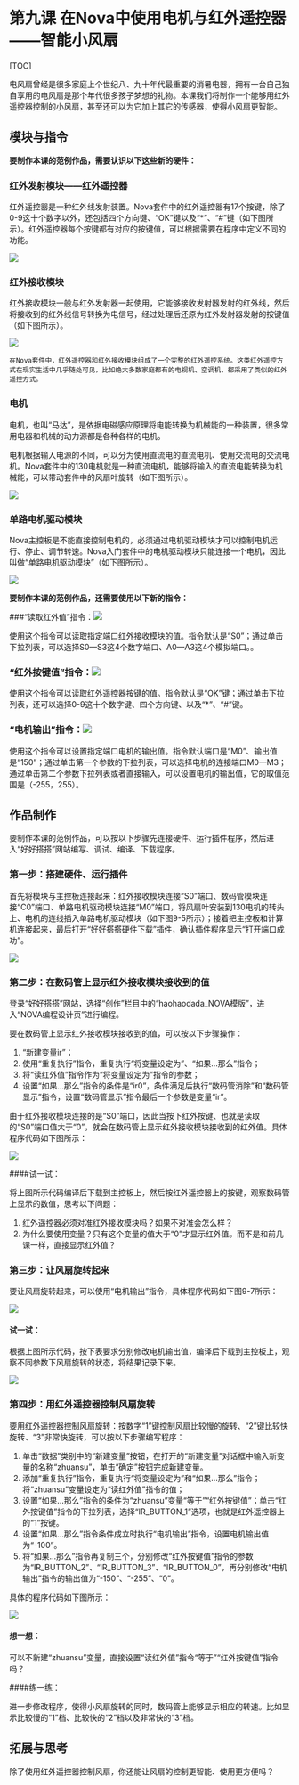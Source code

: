 # 第九课 在Nova中使用电机与红外遥控器——智能小风扇

[TOC]

电风扇曾经是很多家庭上个世纪八、九十年代最重要的消暑电器，拥有一台自己独自享用的电风扇是那个年代很多孩子梦想的礼物。本课我们将制作一个能够用红外遥控器控制的小风扇，甚至还可以为它加上其它的传感器，使得小风扇更智能。



## 模块与指令

**要制作本课的范例作品，需要认识以下这些新的硬件：**

### 红外发射模块——红外遥控器

红外遥控器是一种红外线发射装置。Nova套件中的红外遥控器有17个按键，除了0-9这十个数字以外，还包括四个方向键、“OK”键以及“*”、“#”键（如下图所示）。红外遥控器每个按键都有对应的按键值，可以根据需要在程序中定义不同的功能。

![](img/9-1.png)

### 红外接收模块

红外接收模块一般与红外发射器一起使用，它能够接收发射器发射的红外线，然后将接收到的红外线信号转换为电信号，经过处理后还原为红外发射器发射的按键值（如下图所示）。

![](img/9-2.png)

```
在Nova套件中，红外遥控器和红外接收模块组成了一个完整的红外遥控系统。这类红外遥控方式在现实生活中几乎随处可见，比如绝大多数家庭都有的电视机、空调机，都采用了类似的红外遥控方式。
```



### 电机

电机，也叫“马达”，是依据电磁感应原理将电能转换为机械能的一种装置，很多常用电器和机械的动力源都是各种各样的电机。

电机根据输入电源的不同，可以分为使用直流电的直流电机、使用交流电的交流电机。Nova套件中的130电机就是一种直流电机，能够将输入的直流电能转换为机械能，可以带动套件中的风扇叶旋转（如下图所示）。

![](img/9-3.png)



### 单路电机驱动模块

Nova主控板是不能直接控制电机的，必须通过电机驱动模块才可以控制电机运行、停止、调节转速。Nova入门套件中的电机驱动模块只能连接一个电机，因此叫做“单路电机驱动模块”（如下图所示）。

![](img/9-4.png)



**要制作本课的范例作品，还需要使用以下新的指令：**

###“读取红外值”指令：![](img/9a.png)

使用这个指令可以读取指定端口红外接收模块的值。指令默认是“S0”；通过单击下拉列表，可以选择S0—S3这4个数字端口、A0—A3这4个模拟端口。。



### “红外按键值”指令：![](img/9b.png)

使用这个指令可以读取红外遥控器按键的值。指令默认是“OK”键；通过单击下拉列表，还可以选择0-9这十个数字键、四个方向键、以及“*”、“#”键。



### “电机输出”指令：![](img/9c.png)

使用这个指令可以设置指定端口电机的输出值。指令默认端口是“M0”、输出值是“150”；通过单击第一个参数的下拉列表，可以选择电机的连接端口M0—M3；通过单击第二个参数下拉列表或者直接输入，可以设置电机的输出值，它的取值范围是（-255，255）。



## 作品制作

要制作本课的范例作品，可以按以下步骤先连接硬件、运行插件程序，然后进入“好好搭搭”网站编写、调试、编译、下载程序。



### 第一步：搭建硬件、运行插件

首先将模块与主控板连接起来：红外接收模块连接“S0”端口、数码管模块连接“C0”端口、单路电机驱动模块连接“M0”端口，将风扇叶安装到130电机的转头上、电机的连线插入单路电机驱动模块（如下图9-5所示）；接着把主控板和计算机连接起来，最后打开“好好搭搭硬件下载”插件，确认插件程序显示“打开端口成功”。

![](img/9-5.png)



### 第二步：在数码管上显示红外接收模块接收到的值

登录“好好搭搭”网站，选择“创作”栏目中的“haohaodada_NOVA模版”，进入“NOVA编程设计页”进行编程。

要在数码管上显示红外接收模块接收到的值，可以按以下步骤操作：

1. “新建变量ir”；
2. 使用“重复执行”指令，重复执行“将变量设定为”、“如果…那么”指令；
3. 将“读红外值”指令作为“将变量设定为”指令的参数；
4. 设置“如果…那么”指令的条件是“ir0”，条件满足后执行“数码管消除”和“数码管显示”指令，设置“数码管显示”指令最后一个参数是变量“ir”。

由于红外接收模块连接的是“S0”端口，因此当按下红外按键、也就是读取的“S0”端口值大于“0”，就会在数码管上显示红外接收模块接收到的红外值。具体程序代码如下图所示：

![](img/9-6.png)



 ####试一试：

 将上图所示代码编译后下载到主控板上，然后按红外遥控器上的按键，观察数码管上显示的数值，思考以下问题：

 1. 红外遥控器必须对准红外接收模块吗？如果不对准会怎么样？
 2. 为什么要使用变量？只有这个变量的值大于“0”才显示红外值。而不是和前几课一样，直接显示红外值？



### 第三步：让风扇旋转起来

要让风扇旋转起来，可以使用“电机输出”指令，具体程序代码如下图9-7所示：

![](img/9-7.png)



 #### 试一试：

 根据上图所示代码，按下表要求分别修改电机输出值，编译后下载到主控板上，观察不同参数下风扇旋转的状态，将结果记录下来。

![](img/9-7-5.png)



### 第四步：用红外遥控器控制风扇旋转

要用红外遥控器控制风扇旋转：按数字“1”键控制风扇比较慢的旋转、“2”键比较快旋转、“3”非常快旋转，可以按以下步骤编写程序：

1. 单击“数据”类别中的“新建变量”按钮，在打开的“新建变量”对话框中输入新变量的名称“zhuansu”，单击“确定”按钮完成新建变量。
2. 添加“重复执行”指令，重复执行“将变量设定为”和“如果…那么”指令；将“zhuansu”变量设定为“读红外值”指令的值；
3. 设置“如果…那么”指令的条件为“zhuansu”变量“等于”“红外按键值”；单击“红外按键值”指令的下拉列表，选择“IR_BUTTON_1”选项，也就是红外遥控器上的“1”按键。
4. 设置“如果…那么”指令条件成立时执行“电机输出”指令，设置电机输出值为“-100”。
5. 将“如果…那么”指令再复制三个，分别修改“红外按键值”指令的参数为“IR_BUTTON_2”、“IR_BUTTON_3”、“IR_BUTTON_0”，再分别修改“电机输出”指令的输出值为“-150”、“-255”、“0”。

具体的程序代码如下图所示：

![](img/9-8.png)

 #### 想一想：

 可以不新建“zhuansu”变量，直接设置“读红外值”指令“等于”“红外按键值”指令吗？



 ####练一练：

 进一步修改程序，使得小风扇旋转的同时，数码管上能够显示相应的转速。比如显示比较慢的“1”档、比较快的“2”档以及非常快的“3”档。



## 拓展与思考

除了使用红外遥控器控制风扇，你还能让风扇的控制更智能、使用更方便吗？

